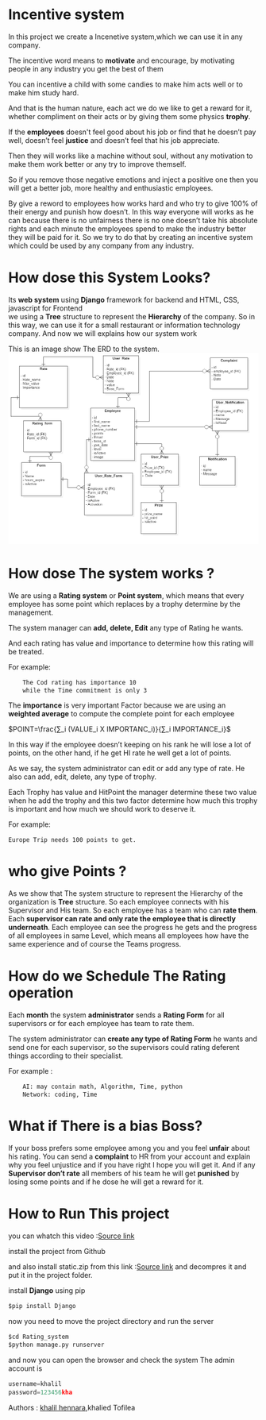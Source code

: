 # Incentive system

In this project we create a Incenetive system,which we can use it in any company.

The incentive word means to **motivate** and encourage, by motivating people in any industry you get the best of them

You can incentive a child with some candies to make him acts well or to make him study hard.

And that is the human nature, each act we do we like to get a reward for it, whether compliment on their acts or by giving them some physics **trophy**.

If the **employees** doesn't feel good about his job or find that he doesn’t pay well, doesn’t feel **justice** and doesn’t feel that his job appreciate.

Then they will works like a machine without soul, without any motivation to make them work better or any try to improve themself. 

So if you remove those negative emotions and inject a positive one then you will get a better job, more healthy and enthusiastic employees.

By give a reword to employees how works hard and who try to give 100% of their energy and  punish how doesn’t.
In this way everyone will works as he can because there is no unfairness there is no one doesn’t take his absolute rights and each minute the employees spend to make the industry better they will be paid for it.
So we try to do that by creating an incentive system which could be used by any company from any industry.


#  How dose this System Looks?

Its **web system** using **Django** framework for backend and HTML, CSS, javascript for Frontend  
we using a **Tree** structure to represent the **Hierarchy** of the company.
So in this way, we can use it for a small restaurant or information technology company.
And now we will explains how our system work 

This is an image show The ERD to the system.
<img src="ERD.png">

# How dose The system works ?
We are using a **Rating system** or **Point system**, which means that every employee has some point which replaces by a trophy determine by the management.

The system manager can **add, delete, Edit** any type of Rating he wants.

And each rating has value and importance to determine how this rating will be treated.

For example:
        
        The Cod rating has importance 10 
        while the Time commitment is only 3

The **importance** is very important Factor because we are using an **weighted average** to compute the complete point for each employee

$POINT=\frac{∑_i (VALUE_i X IMPORTANC_i)}{∑_i IMPORTANCE_i}$

In this way if the employee doesn’t keeping on his rank he will lose a lot of points, on the other hand, if he get HI rate he well get a lot of points.

As we say, the system administrator can edit or add any type of rate.
He also can add, edit, delete, any type of trophy.

Each Trophy has value and HitPoint the manager determine these two value when he add the trophy and this two factor determine how much this trophy is important and how much we should work to deserve it.

For example:

    Europe Trip needs 100 points to get.
    
# who give Points ?
As we show that  The system structure to represent the Hierarchy of the organization is **Tree** structure.
So each employee connects with his Supervisor and His team.
So each employee has a team who can **rate them**.
Each **supervisor can rate and only rate the employee that is directly underneath**.
Each employee can see the progress he gets and the progress of all employees in same Level, which means all employees how  have the same experience and of course the Teams progress.

# How do we Schedule The Rating operation

Each **month** the system **administrator** sends a **Rating Form** for all supervisors or for each employee has team to rate them.

The system administrator can **create any type of Rating Form** he wants and send one for each supervisor, so the supervisors could rating deferent things according to their specialist.

For example :

        AI: may contain math, Algorithm, Time, python
        Network: coding, Time 
        
        
# What if There is a bias Boss?
If your boss prefers some employee among you and you feel **unfair** about his rating.
You can send a **complaint** to HR from your account and explain why you feel unjustice and if you have right I hope you will get it.
And if any **Supervisor don’t rate** all members of his team he will get **punished** by losing some points and if he dose he will get a reward for it.


# How to Run This project 
you can whatch this video :[Source link](https://drive.google.com/drive/folders/1OrTKYRa5Csk053V8Zrd9T7ATH4KgRTfn?usp=sharing)

install the project from Github

and also install static.zip from this link :[Source link](https://drive.google.com/drive/folders/1OrTKYRa5Csk053V8Zrd9T7ATH4KgRTfn?usp=sharing)
and decompres it and put it in the project folder. 

install **Django** using pip 


```python
$pip install Django
```

now you need to move the project directory and run the server


```python
$cd Rating_system
$python manage.py runserver
```

and now you can open the browser and check the system 
The admin account is 


```python
username=khalil
password=123456kha
```

Authors : [khalil hennara](https://github.com/khalil-Hennara),khalied Tofilea


```python

```




